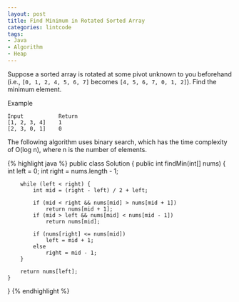 ```yaml
---
layout: post
title: Find Minimum in Rotated Sorted Array
categories: lintcode
tags:
- Java
- Algorithm
- Heap
---
```


Suppose a sorted array is rotated at some pivot unknown to you beforehand (i.e., `[0, 1, 2, 4, 5, 6, 7]` becomes `[4, 5, 6, 7, 0, 1, 2]`). Find the minimum element.

Example

```
Input           Return
[1, 2, 3, 4]    1
[2, 3, 0, 1]    0 
```

The following algorithm uses binary search, which has the time complexity of O(log n), where n is the number of elements.

{% highlight java %}
public class Solution {
    public int findMin(int[] nums) {
        int left = 0;
        int right = nums.length - 1;
        
        while (left < right) {
            int mid = (right - left) / 2 + left;
            
            if (mid < right && nums[mid] > nums[mid + 1])
                return nums[mid + 1];
            if (mid > left && nums[mid] < nums[mid - 1])
                return nums[mid];
            
            if (nums[right] <= nums[mid])
                left = mid + 1;
            else
                right = mid - 1;
        }
        
        return nums[left];
    }
}
{% endhighlight %}
